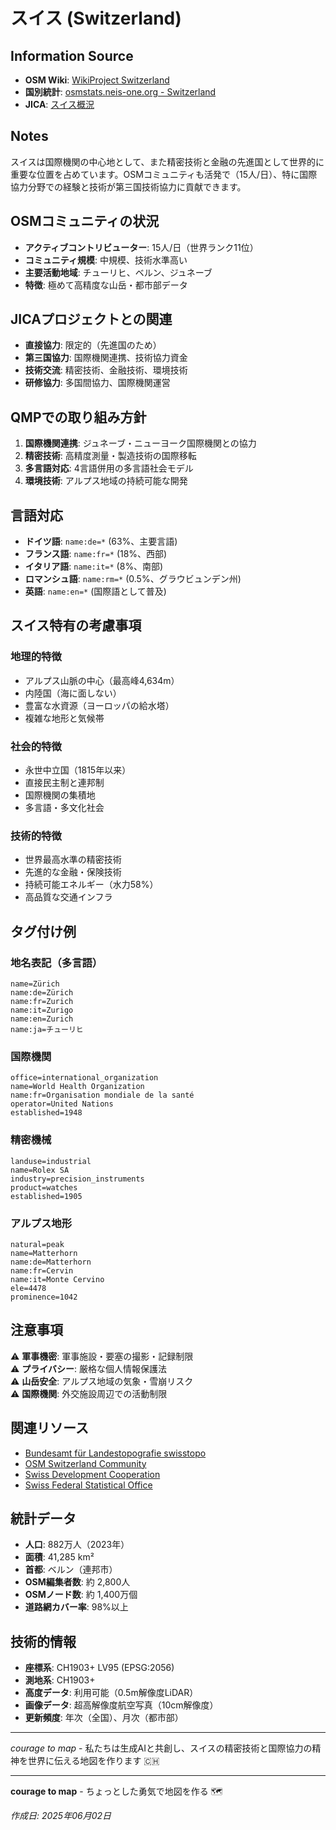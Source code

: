 # スイス (Switzerland)

## Information Source
- **OSM Wiki**: [WikiProject Switzerland](https://wiki.openstreetmap.org/wiki/WikiProject_Switzerland)
- **国別統計**: [osmstats.neis-one.org - Switzerland](https://osmstats.neis-one.org/)
- **JICA**: [スイス概況](https://www.jica.go.jp/)

## Notes
スイスは国際機関の中心地として、また精密技術と金融の先進国として世界的に重要な位置を占めています。OSMコミュニティも活発で（15人/日）、特に国際協力分野での経験と技術が第三国技術協力に貢献できます。

## OSMコミュニティの状況
- **アクティブコントリビューター**: 15人/日（世界ランク11位）
- **コミュニティ規模**: 中規模、技術水準高い
- **主要活動地域**: チューリヒ、ベルン、ジュネーブ
- **特徴**: 極めて高精度な山岳・都市部データ

## JICAプロジェクトとの関連
- **直接協力**: 限定的（先進国のため）
- **第三国協力**: 国際機関連携、技術協力資金
- **技術交流**: 精密技術、金融技術、環境技術
- **研修協力**: 多国間協力、国際機関運営

## QMPでの取り組み方針
1. **国際機関連携**: ジュネーブ・ニューヨーク国際機関との協力
2. **精密技術**: 高精度測量・製造技術の国際移転
3. **多言語対応**: 4言語併用の多言語社会モデル
4. **環境技術**: アルプス地域の持続可能な開発

## 言語対応
- **ドイツ語**: `name:de=*` (63%、主要言語)
- **フランス語**: `name:fr=*` (18%、西部)
- **イタリア語**: `name:it=*` (8%、南部)
- **ロマンシュ語**: `name:rm=*` (0.5%、グラウビュンデン州)
- **英語**: `name:en=*` (国際語として普及)

## スイス特有の考慮事項

### 地理的特徴
- アルプス山脈の中心（最高峰4,634m）
- 内陸国（海に面しない）
- 豊富な水資源（ヨーロッパの給水塔）
- 複雑な地形と気候帯

### 社会的特徴
- 永世中立国（1815年以来）
- 直接民主制と連邦制
- 国際機関の集積地
- 多言語・多文化社会

### 技術的特徴
- 世界最高水準の精密技術
- 先進的な金融・保険技術
- 持続可能エネルギー（水力58%）
- 高品質な交通インフラ

## タグ付け例

### 地名表記（多言語）
```
name=Zürich
name:de=Zürich
name:fr=Zurich
name:it=Zurigo
name:en=Zurich
name:ja=チューリヒ
```

### 国際機関
```
office=international_organization
name=World Health Organization
name:fr=Organisation mondiale de la santé
operator=United Nations
established=1948
```

### 精密機械
```
landuse=industrial
name=Rolex SA
industry=precision_instruments
product=watches
established=1905
```

### アルプス地形
```
natural=peak
name=Matterhorn
name:de=Matterhorn
name:fr=Cervin
name:it=Monte Cervino
ele=4478
prominence=1042
```

## 注意事項

⚠️ **軍事機密**: 軍事施設・要塞の撮影・記録制限  
⚠️ **プライバシー**: 厳格な個人情報保護法  
⚠️ **山岳安全**: アルプス地域の気象・雪崩リスク  
⚠️ **国際機関**: 外交施設周辺での活動制限  

## 関連リソース
- [Bundesamt für Landestopografie swisstopo](https://www.swisstopo.admin.ch/)
- [OSM Switzerland Community](https://wiki.openstreetmap.org/wiki/Switzerland)
- [Swiss Development Cooperation](https://www.eda.admin.ch/sdc)
- [Swiss Federal Statistical Office](https://www.bfs.admin.ch/)

## 統計データ
- **人口**: 882万人（2023年）
- **面積**: 41,285 km²
- **首都**: ベルン（連邦市）
- **OSM編集者数**: 約 2,800人
- **OSMノード数**: 約 1,400万個
- **道路網カバー率**: 98%以上

## 技術的情報
- **座標系**: CH1903+ LV95 (EPSG:2056)
- **測地系**: CH1903+
- **高度データ**: 利用可能（0.5m解像度LiDAR）
- **画像データ**: 超高解像度航空写真（10cm解像度）
- **更新頻度**: 年次（全国）、月次（都市部）

---
*courage to map* - 私たちは生成AIと共創し、スイスの精密技術と国際協力の精神を世界に伝える地図を作ります 🇨🇭

---

**courage to map** - ちょっとした勇気で地図を作る 🗺️

*作成日: 2025年06月02日*
